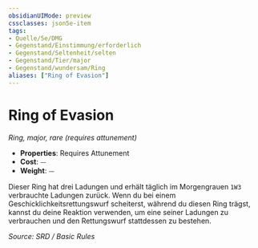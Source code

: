```yaml
---
obsidianUIMode: preview
cssclasses: json5e-item
tags:
- Quelle/5e/DMG
- Gegenstand/Einstimmung/erforderlich
- Gegenstand/Seltenheit/selten
- Gegenstand/Tier/major
- Gegenstand/wundersam/Ring
aliases: ["Ring of Evasion"]
---
```

# Ring of Evasion
*Ring, major, rare (requires attunement)*  

- **Properties**: Requires Attunement
- **Cost**: ⏤
- **Weight**: ⏤

Dieser Ring hat drei Ladungen und erhält täglich im Morgengrauen `1W3` verbrauchte Ladungen zurück. Wenn du bei einem Geschicklichkeitsrettungswurf scheiterst, während du diesen Ring trägst, kannst du deine Reaktion verwenden, um eine seiner Ladungen zu verbrauchen und den Rettungswurf stattdessen zu bestehen.

*Source: SRD / Basic Rules*
